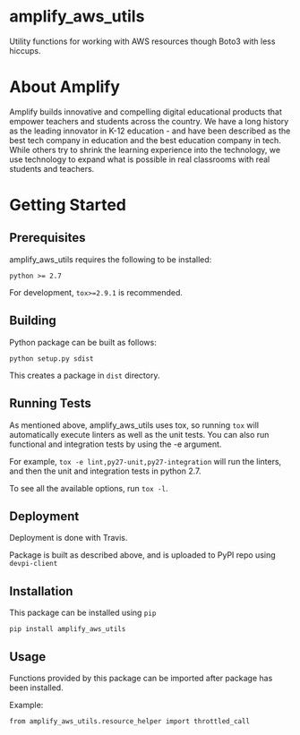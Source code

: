 # amplify_aws_utils

Utility functions for working with AWS resources though Boto3 with less hiccups.

About Amplify
=============

Amplify builds innovative and compelling digital educational products that empower teachers and students across the country. We have a long history as the leading innovator in K-12 education - and have been described as the best tech company in education and the best education company in tech. While others try to shrink the learning experience into the technology, we use technology to expand what is possible in real classrooms with real students and teachers.
  

# Getting Started
## Prerequisites
amplify_aws_utils requires the following to be installed:
```
python >= 2.7
```

For development, `tox>=2.9.1` is recommended.

## Building
Python package can be built as follows:

`python setup.py sdist`

This creates a package in `dist` directory.

## Running Tests
As mentioned above, amplify_aws_utils uses tox, so running `tox` will automatically execute linters as well as the unit tests. You can also run functional and integration tests by using the -e argument.

For example, `tox -e lint,py27-unit,py27-integration` will run the linters, and then the unit and integration tests in python 2.7.

To see all the available options, run `tox -l`.

## Deployment
Deployment is done with Travis.

Package is built as described above, and is uploaded to PyPI repo using `devpi-client`

## Installation
This package can be installed using `pip`

`pip install amplify_aws_utils`

## Usage
Functions provided by this package can be imported after package has been installed.

Example:

`from amplify_aws_utils.resource_helper import throttled_call`
